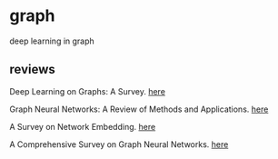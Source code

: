 # graph
deep learning in graph



## reviews
Deep Learning on Graphs: A Survey.
[here](https://arxiv.org/pdf/1812.04202.pdf)

Graph Neural Networks: A Review of Methods and Applications.
[here](https://arxiv.org/pdf/1812.08434.pdf)

A Survey on Network Embedding.
[here](http://pengcui.thumedialab.com/papers/NetworkEmbeddingSurvey.pdf)

A Comprehensive Survey on Graph Neural Networks.
[here](https://arxiv.org/pdf/1901.00596.pdf)
